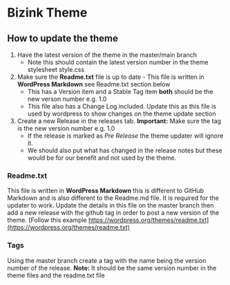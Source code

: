 # Bizink Theme

## How to update the theme

1. Have the latest version of the theme in the master/main branch
    - Note this should contain the latest version number in the theme stylesheet style.css
2. Make sure the **Readme.txt** file is up to date - This file is written in **WordPress Markdown** see Readme.txt section below
    - This has a Version item and a Stable Tag item **both** should be the new verson number e.g. 1.0
    - This file also has a Change Log included. Update this as this file is used by wordpress to show changes on the theme update section
3. Create a new Release in the releases tab. **Important:** Make sure the tag is the new version number e.g. 1.0
    - If the release is marked as *Pre Release* the theme updater will ignore it.
    - We should also put what has changed in the release notes but these would be for our benefit and not used by the theme.

### Readme.txt

This file is written in **WordPress Markdown** this is different to GitHub Markdown and is also different to the Readme.md file. It is required for the updater to work. Update the details in this file on the master branch then add a new release with the github tag in order to post a new version of the theme. [Follow this example https://wordpress.org/themes/readme.txt](https://wordpress.org/themes/readme.txt)

### Tags

Using the master branch create a tag with the name being the version number of the release. **Note:** It should be the same version number in the theme files and the readme.txt file
